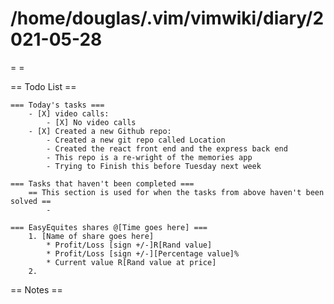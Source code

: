 # /home/douglas/.vim/vimwiki/diary/2021-05-28

= =

== Todo List ==

	=== Today's tasks ===
		- [X] video calls:
			- [X] No video calls
		- [X] Created a new Github repo:
			- Created a new git repo called Location
			- Created the react front end and the express back end
			- This repo is a re-wright of the memories app
			- Trying to Finish this before Tuesday next week

	=== Tasks that haven't been completed ===
		== This section is used for when the tasks from above haven't been solved ==
			-

	=== EasyEquites shares @[Time goes here] ===
		1. [Name of share goes here]
			* Profit/Loss [sign +/-]R[Rand value]
			* Profit/Loss [sign +/-][Percentage value]%
			* Current value R[Rand value at price]
		2.

== Notes ==

